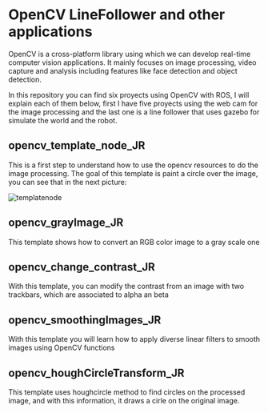 # OpenCV LineFollower and other applications
OpenCV is a cross-platform library using which we can develop real-time computer vision applications. It mainly focuses on image processing, video capture and analysis including features like face detection and object detection.

In this repository you can find six proyects using OpenCV with ROS, I will explain each of them below, first I have five proyects using the web cam for the image processing and the last one is a line follower that uses gazebo for simulate the world and the robot.

## opencv_template_node_JR
This is a first step to understand how to use the opencv resources to do the image processing. The goal of this template is paint a circle over the image, you can see that in the next picture:

![templatenode](https://user-images.githubusercontent.com/84452263/120122043-0afe5180-c16c-11eb-840a-8902c7966d8f.jpg)

## opencv_grayImage_JR

This template shows how to convert an RGB color image to a gray scale one


## opencv_change_contrast_JR

With this template, you can modify the contrast from an image with two trackbars, which are associated to alpha an beta


## opencv_smoothingImages_JR

With this template you will learn how to apply diverse linear filters to smooth images using OpenCV functions


## opencv_houghCircleTransform_JR

This template uses houghcircle method to find circles on the processed image, and with this information, it draws a cirle on the original image.
